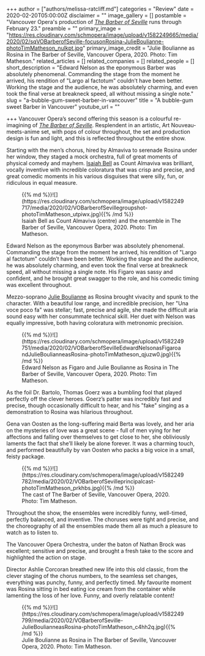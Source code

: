 +++
author = ["authors/melissa-ratcliff.md"]
categories = "Review"
date = 2020-02-20T05:00:00Z
disclaimer = ""
image_gallery = []
postamble = "Vancouver Opera's production of [_The Barber of Seville_](https://www.vancouveropera.ca/the-barber-of-seville/) runs through February 23."
preamble = ""
primary_image = "https://res.cloudinary.com/schmopera/image/upload/v1582249665/media/2020/02/sqVOBarberofSeville-focusonRosina-JulieBoulianne-photoTimMatheson_nulkpt.jpg"
primary_image_credit = "Julie Boulianne as Rosina in The Barber of Seville, Vancouver Opera, 2020. Photo: Tim Matheson."
related_articles = []
related_companies = []
related_people = []
short_description = "Edward Nelson as the eponymous Barber was absolutely phenomenal. Commanding the stage from the moment he arrived, his rendition of \"Largo al factotum\" couldn’t have been better. Working the stage and the audience, he was absolutely charming, and even took the final verse at breakneck speed, all without missing a single note."
slug = "a-bubble-gum-sweet-barber-in-vancouver"
title = "A bubble-gum sweet Barber in Vancouver"
youtube_url = ""

+++
Vancouver Opera’s second offering this season is a colourful re-imagining of [_The Barber of Seville_](https://www.vancouveropera.ca/the-barber-of-seville/). Resplendent in an artistic, Art Nouveau-meets-anime set, with pops of colour throughout, the set and production design is fun and light, and this is reflected throughout the entire show.

Starting with the men’s chorus, hired by Almaviva to serenade Rosina under her window, they staged a mock orchestra, full of great moments of physical comedy and mayhem. [Isaiah Bell](/scene/people/isaiah-bell/) as Count Almaviva was brilliant, vocally inventive with incredible coloratura that was crisp and precise, and great comedic moments in his various disguises that were silly, fun, or ridiculous in equal measure.

<figure data-type="image">{{% md %}}![](https://res.cloudinary.com/schmopera/image/upload/v1582249717/media/2020/02/VOBarberofSevillegroupshot-photoTimMatheson_utpiwx.jpg){{% /md %}}

<figcaption>Isaiah Bell as Count Almaviva (centre) and the ensemble in The Barber of Seville, Vancouver Opera, 2020. Photo: Tim Matheson.</figcaption>

</figure>

Edward Nelson as the eponymous Barber was absolutely phenomenal. Commanding the stage from the moment he arrived, his rendition of "Largo al factotum" couldn’t have been better. Working the stage and the audience, he was absolutely charming, and even took the final verse at breakneck speed, all without missing a single note. His Figaro was sassy and confident, and he brought great swagger to the role, and his comedic timing was excellent throughout.

Mezzo-soprano [Julie Boulianne](/scene/people/julie-boulianne/) as Rosina brought vivacity and spunk to the character. With a beautiful low range, and incredible precision, her "Una voce poco fa" was stellar; fast, precise and agile, she made the difficult aria sound easy with her consummate technical skill. Her duet with Nelson was equally impressive, both having coloratura with metronomic precision.

<figure data-type="image">{{% md %}}![](https://res.cloudinary.com/schmopera/image/upload/v1582249751/media/2020/02/VOBarberofSevilleEdwardNelsonasFigaroandJulieBoulianneasRosina-photoTimMatheson_qjuzw0.jpg){{% /md %}}

<figcaption>Edward Nelson as Figaro and Julie Boulianne as Rosina in The Barber of Seville, Vancouver Opera, 2020. Photo: Tim Matheson.</figcaption>

</figure>

As the foil Dr. Bartolo, Thomas Goerz was a bumbling fool that played perfectly off the clever heroes. Goerz’s patter was incredibly fast and precise, though occasionally difficult to hear, and his "fake" singing as a demonstration to Rosina was hilarious throughout.

Gena van Oosten as the long-suffering maid Berta was lovely, and her aria on the mysteries of love was a great scene - full of men vying for her affections and falling over themselves to get close to her, she obliviously laments the fact that she’ll likely be alone forever. It was a charming touch, and performed beautifully by van Oosten who packs a big voice in a small, feisty package.

<figure data-type="image">{{% md %}}![](https://res.cloudinary.com/schmopera/image/upload/v1582249782/media/2020/02/VOBarberofSevilleprincipalcast-photoTimMatheson_prkhbs.jpg){{% /md %}}

<figcaption>The cast of The Barber of Seville, Vancouver Opera, 2020. Photo: Tim Matheson.</figcaption>

</figure>

Throughout the show, the ensembles were incredibly funny, well-timed, perfectly balanced, and inventive. The choruses were tight and precise, and the choreography of all the ensembles made them all as much a pleasure to watch as to listen to.

The Vancouver Opera Orchestra, under the baton of Nathan Brock was excellent; sensitive and precise, and brought a fresh take to the score and highlighted the action on stage.

Director Ashlie Corcoran breathed new life into this old classic, from the clever staging of the chorus numbers, to the seamless set changes, everything was punchy, funny, and perfectly timed. My favourite moment was Rosina sitting in bed eating ice cream from the container while lamenting the loss of her love. Funny, and overly relatable content!

<figure data-type="image">{{% md %}}![](https://res.cloudinary.com/schmopera/image/upload/v1582249799/media/2020/02/VOBarberofSeville-JulieBoulianneasRosina-photoTimMatheson_c4hh2q.jpg){{% /md %}}

<figcaption>Julie Boulianne as Rosina in The Barber of Seville, Vancouver Opera, 2020. Photo: Tim Matheson.</figcaption>

</figure>